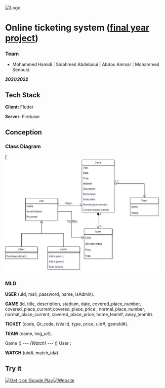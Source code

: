 ![Logo](https://i.postimg.cc/gkwcDGC3/app-cover.png)
# Online ticketing system ([final year project](https://github.com/hammiddi/insticket/blob/main/assets/project%20report.pdf))

### Team

- Mohammed Hamidi | Sidahmed Abdelaoui | Abdou Ammar | Mohammed Senouci.

***2021/2022***

## Tech Stack

**Client:** Flutter

**Server:** Firebase

## Conception

### Class Diagram
[![image.png](assets/images/classDiagram.drawio.png)

### MLD
**USER** (uId, mail, password, name, isAdmin).

**GAME** (id, title, description, stadium, date, covered_place_number,
covered_place_current,covered_place_price , normal_place_number, normal_place_current,
covered_place_price, home_team#, away_team#).

**TICKET** (code, Qr_code, isValid, type, price, uId#, gameId#).

**TEAM** (name, img_url).

Game (*) --- (Watch) --- (*) User :

**WATCH** (uid#, match_id#).

## Try it

[![Get it on Google Play](https://insticket.netlify.app/image/l3/google-play.png)](https://play.google.com/store/apps/details?id=com.team4.insticket)[![Website](https://insticket.netlify.app/image/l3/web-app.png)](https://web-insticket.netlify.app)
